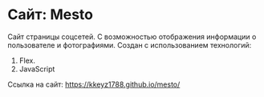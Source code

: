 # Сайт: Mesto
Сайт страницы соцсетей. С возможностью отображения информации о пользователе и фотографиями. 
Создан с использованием технологий:
1. Flex.
2. JavaScript

Ссылка на сайт:  https://kkeyz1788.github.io/mesto/
